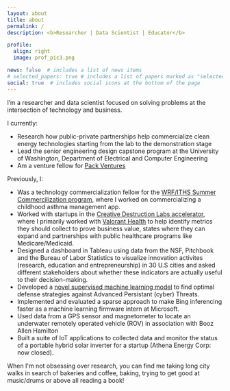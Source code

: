 ```yaml
---
layout: about
title: about
permalink: /
description: <b>Researcher | Data Scientist | Educator</b>

profile:
  align: right
  image: prof_pic3.png

news: false  # includes a list of news items
# selected_papers: true # includes a list of papers marked as "selected={true}"
social: true  # includes social icons at the bottom of the page
---
```


I’m a researcher and data scientist focused on solving problems at the intersection of technology and business.

I currently:

- Research how public-private partnerships help commercialize clean energy technologies starting from the lab to the demonstration stage
- Lead the senior engineering design capstone program at the University of Washington, Department of Electrical and Computer Engineering
- Am a venture fellow for <a href = "https://www.packvc.com/">Pack Ventures</a>

Previously, I:

- Was a technology commercialization fellow for the <a href = "https://www.google.com/search?q=WRF%2FITHS+program&rlz=1C1MSIM_enUS743US747&oq=WRF%2FITHS+program&aqs=chrome..69i57j69i58.4520j0j7&sourceid=chrome&ie=UTF-8">  WRF/ITHS Summer Commercilization program</a>, where I worked on commercializing a childhood asthma management app. 
- Worked with startups in the  <a href = "https://creativedestructionlab.com/locations/seattle/">Creative Destruction Labs accelerator</a>, where I primarily worked with <a href = "https://www.valoranthealth.com/">Valorant Health</a> to help identify metrics they should collect to prove business value, states where they can expand and partnerships with public healthcare programs like Medicare/Medicaid.
- Designed a dashboard in Tableau using data from the NSF, Pitchbook and the Bureau of Labor Statistics to visualize innovation activites (research, education and entrepreneurship) in 30 U.S cities and asked different stakeholders about whether these indicators are actually useful to their decision-making.
- Developed a <a href = "https://ieeexplore.ieee.org/abstract/document/9029404">novel supervised machine learning model</a> to find optimal defense strategies against Advanced Persistant (cyber) Threats. 
- Implemented and evaluated a sparse approach to make Bing inferencing faster as a machine learning firmware intern at Microsoft.
- Used data from a GPS sensor and magnetometer to locate an underwater remotely operated vehicle (ROV) in association with Booz Allen Hamilton
- Built a suite of IoT applications to collected data and monitor the status of a portable hybrid solar inverter for a startup (Athena Energy Corp: now closed).

When I'm not obsessing over research, you can find me taking long city walks in search of bakeries and coffee, baking, trying to get good at music/drums or above all reading a book!
